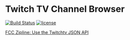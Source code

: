 # Twitch TV Channel Browser
[![Build Status](https://travis-ci.org/4iar/twitch-channel-browser.svg?branch=master)](https://travis-ci.org/4iar/twitch-channel-browser)
[![license](https://img.shields.io/badge/license-MIT-blue.svg)](https://mit-license.org/)

[FCC Zipline: Use the Twitchtv JSON API](https://www.freecodecamp.com/challenges/use-the-twitchtv-json-api)
